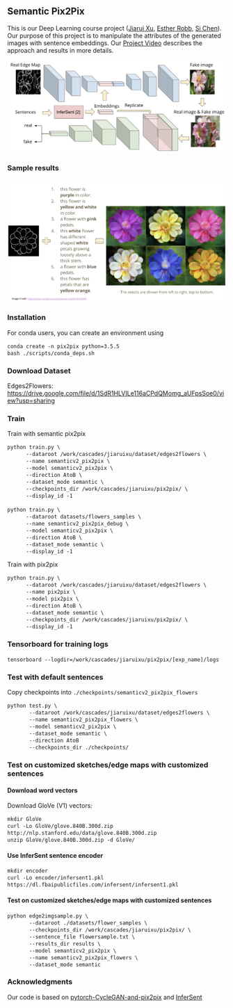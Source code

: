 ## Semantic Pix2Pix
This is our Deep Learning course project ([Jiarui Xu](https://github.com/jiaruixu), [Esther Robb](https://github.com/e-271), [Si Chen](https://github.com/SCccc21)). Our purpose of this project is to manipulate the attributes of the generated images with sentence embeddings. Our [Project Video](https://youtu.be/VBzIQUTsAjg) describes the approach and results in more details.

![Semantic Pix2Pix](./imgs/workflow.png)

### Sample results
![Sample results](./imgs/results.png)

### Installation
For conda users, you can create an environment using
```
conda create -n pix2pix python=3.5.5
bash ./scripts/conda_deps.sh
```

### Download Dataset

Edges2Flowers:
https://drive.google.com/file/d/1SdR1HLVILe116aCPdQMomg_aUFpsSoe0/view?usp=sharing

### Train
Train with semantic pix2pix
```
python train.py \
      --dataroot /work/cascades/jiaruixu/dataset/edges2flowers \
      --name semanticv2_pix2pix \
      --model semanticv2_pix2pix \
      --direction AtoB \
      --dataset_mode semantic \
      --checkpoints_dir /work/cascades/jiaruixu/pix2pix/ \
      --display_id -1

python train.py \
      --dataroot datasets/flowers_samples \
      --name semanticv2_pix2pix_debug \
      --model semanticv2_pix2pix \
      --direction AtoB \
      --dataset_mode semantic \
      --display_id -1
```

Train with pix2pix
```
python train.py \
      --dataroot /work/cascades/jiaruixu/dataset/edges2flowers \
      --name pix2pix \
      --model pix2pix \
      --direction AtoB \
      --dataset_mode semantic \
      --checkpoints_dir /work/cascades/jiaruixu/pix2pix/ \
      --display_id -1
```

### Tensorboard for training logs

```
tensorboard --logdir=/work/cascades/jiaruixu/pix2pix/[exp_name]/logs
```

### Test with default sentences
Copy checkpoints into `./checkpoints/semanticv2_pix2pix_flowers`

```
python test.py \
       --dataroot /work/cascades/jiaruixu/dataset/edges2flowers \
       --name semanticv2_pix2pix_flowers \
       --model semanticv2_pix2pix \
       --dataset_mode semantic \
       --direction AtoB
       --checkpoints_dir ./checkpoints/
```

### Test on customized sketches/edge maps with customized sentences

#### Download word vectors
Download GloVe (V1) vectors:
```
mkdir GloVe
curl -Lo GloVe/glove.840B.300d.zip http://nlp.stanford.edu/data/glove.840B.300d.zip
unzip GloVe/glove.840B.300d.zip -d GloVe/
```

#### Use InferSent sentence encoder

```
mkdir encoder
curl -Lo encoder/infersent1.pkl https://dl.fbaipublicfiles.com/infersent/infersent1.pkl
```

#### Test on customized sketches/edge maps with customized sentences

```
python edge2imgsample.py \
       --dataroot ./datasets/flower_samples \
       --checkpoints_dir /work/cascades/jiaruixu/pix2pix/ \
       --sentence_file flowersample.txt \
       --results_dir results \
       --model semanticv2_pix2pix \
       --name semanticv2_pix2pix_flowers \
       --dataset_mode semantic

```
### Acknowledgments
Our code is based on [pytorch-CycleGAN-and-pix2pix](https://github.com/junyanz/pytorch-CycleGAN-and-pix2pix) and [InferSent](https://github.com/facebookresearch/InferSent)
